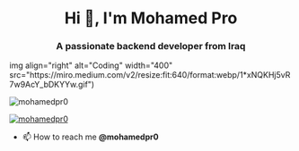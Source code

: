 <h1 align="center">Hi 👋, I'm Mohamed Pro</h1>
<h3 align="center">A passionate backend developer from Iraq</h3>
img align="right" alt="Coding" width="400" src="https://miro.medium.com/v2/resize:fit:640/format:webp/1*xNQKHj5vR7w9AcY_bDKYYw.gif")
<p align="left"> <img src="https://komarev.com/ghpvc/?username=mohamedpr0&label=Profile%20views&color=0e75b6&style=flat" alt="mohamedpr0" /> </p>

<p align="left"> <a href="https://github.com/ryo-ma/github-profile-trophy"><img src="https://github-profile-trophy.vercel.app/?username=mohamedpr0" alt="mohamedpr0" /></a> </p>

- 📫 How to reach me **@mohamedpr0**


<p align="left"> <a href="https://aws.amazon.com" target="_blank" rel="noreferrer"> <img src="https://raw.githubusercontent.com/devicons/devicon/master/icons/amazonwebservices/amazonwebservices-original-
